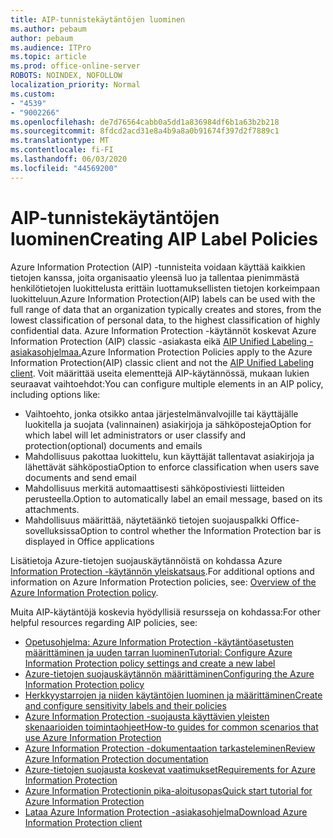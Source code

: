 ```yaml
---
title: AIP-tunnistekäytäntöjen luominen
ms.author: pebaum
author: pebaum
ms.audience: ITPro
ms.topic: article
ms.prod: office-online-server
ROBOTS: NOINDEX, NOFOLLOW
localization_priority: Normal
ms.custom:
- "4539"
- "9002266"
ms.openlocfilehash: de7d76564cabb0a5dd1a836984df6b1a63b2b218
ms.sourcegitcommit: 8fdcd2acd31e8a4b9a8a0b91674f397d2f7889c1
ms.translationtype: MT
ms.contentlocale: fi-FI
ms.lasthandoff: 06/03/2020
ms.locfileid: "44569200"
---
```

# <a name="creating-aip-label-policies"></a><span data-ttu-id="62978-102">AIP-tunnistekäytäntöjen luominen</span><span class="sxs-lookup"><span data-stu-id="62978-102">Creating AIP Label Policies</span></span>

<span data-ttu-id="62978-103">Azure Information Protection (AIP) -tunnisteita voidaan käyttää kaikkien tietojen kanssa, joita organisaatio yleensä luo ja tallentaa pienimmästä henkilötietojen luokittelusta erittäin luottamuksellisten tietojen korkeimpaan luokitteluun.</span><span class="sxs-lookup"><span data-stu-id="62978-103">Azure Information Protection(AIP) labels can be used with the full range of data that an organization typically creates and stores, from the lowest classification of personal data, to the highest classification of highly confidential data.</span></span> <span data-ttu-id="62978-104">Azure Information Protection -käytännöt koskevat Azure Information Protection (AIP) classic -asiakasta eikä [AIP Unified Labeling -asiakasohjelmaa.](https://docs.microsoft.com/azure/information-protection/rms-client/unifiedlabelingclient-version-release-history)</span><span class="sxs-lookup"><span data-stu-id="62978-104">Azure Information Protection Policies apply to the Azure Information Protection(AIP) classic client and not the  [AIP Unified Labeling client](https://docs.microsoft.com/azure/information-protection/rms-client/unifiedlabelingclient-version-release-history).</span></span> <span data-ttu-id="62978-105">Voit määrittää useita elementtejä AIP-käytännössä, mukaan lukien seuraavat vaihtoehdot:</span><span class="sxs-lookup"><span data-stu-id="62978-105">You can configure multiple elements in an AIP policy, including options like:</span></span>

- <span data-ttu-id="62978-106">Vaihtoehto, jonka otsikko antaa järjestelmänvalvojille tai käyttäjälle luokitella ja suojata (valinnainen) asiakirjoja ja sähköposteja</span><span class="sxs-lookup"><span data-stu-id="62978-106">Option for which label will let administrators or user classify and protection(optional) documents and emails</span></span>
- <span data-ttu-id="62978-107">Mahdollisuus pakottaa luokittelu, kun käyttäjät tallentavat asiakirjoja ja lähettävät sähköpostia</span><span class="sxs-lookup"><span data-stu-id="62978-107">Option to enforce classification when users save documents and send email</span></span>
- <span data-ttu-id="62978-108">Mahdollisuus merkitä automaattisesti sähköpostiviesti liitteiden perusteella.</span><span class="sxs-lookup"><span data-stu-id="62978-108">Option to automatically label an email message, based on its attachments.</span></span>
- <span data-ttu-id="62978-109">Mahdollisuus määrittää, näytetäänkö tietojen suojauspalkki Office-sovelluksissa</span><span class="sxs-lookup"><span data-stu-id="62978-109">Option to control whether the Information Protection bar is displayed in Office applications</span></span>

<span data-ttu-id="62978-110">Lisätietoja Azure-tietojen suojauskäytännöistä on kohdassa Azure [Information Protection -käytännön yleiskatsaus](https://docs.microsoft.com/azure/information-protection/overview-policy).</span><span class="sxs-lookup"><span data-stu-id="62978-110">For additional options and information on Azure Information Protection policies, see: [Overview of the Azure Information Protection policy](https://docs.microsoft.com/azure/information-protection/overview-policy).</span></span>  

<span data-ttu-id="62978-111">Muita AIP-käytäntöjä koskevia hyödyllisiä resursseja on kohdassa:</span><span class="sxs-lookup"><span data-stu-id="62978-111">For other helpful resources regarding AIP policies, see:</span></span>

- [<span data-ttu-id="62978-112">Opetusohjelma: Azure Information Protection -käytäntöasetusten määrittäminen ja uuden tarran luominen</span><span class="sxs-lookup"><span data-stu-id="62978-112">Tutorial: Configure Azure Information Protection policy settings and create a new label</span></span>](https://docs.microsoft.com/azure/information-protection/infoprotect-quick-start-tutorial)  
- [<span data-ttu-id="62978-113">Azure-tietojen suojauskäytännön määrittäminen</span><span class="sxs-lookup"><span data-stu-id="62978-113">Configuring the Azure Information Protection policy</span></span>](https://docs.microsoft.com/azure/information-protection/configure-policy)  
- [<span data-ttu-id="62978-114">Herkkyystarrojen ja niiden käytäntöjen luominen ja määrittäminen</span><span class="sxs-lookup"><span data-stu-id="62978-114">Create and configure sensitivity labels and their policies</span></span>](https://docs.microsoft.com/microsoft-365/compliance/create-sensitivity-labels)  
- [<span data-ttu-id="62978-115">Azure Information Protection -suojausta käyttävien yleisten skenaarioiden toimintaohjeet</span><span class="sxs-lookup"><span data-stu-id="62978-115">How-to guides for common scenarios that use Azure Information Protection</span></span>](https://docs.microsoft.com/azure/information-protection/how-to-guides)  
- [<span data-ttu-id="62978-116">Azure Information Protection -dokumentaation tarkasteleminen</span><span class="sxs-lookup"><span data-stu-id="62978-116">Review Azure Information Protection documentation</span></span>](https://docs.microsoft.com/azure/information-protection/what-is-information-protection)  
- [<span data-ttu-id="62978-117">Azure-tietojen suojausta koskevat vaatimukset</span><span class="sxs-lookup"><span data-stu-id="62978-117">Requirements for Azure Information Protection</span></span>](https://docs.microsoft.com/azure/information-protection/get-started/requirements)  
- [<span data-ttu-id="62978-118">Azure Information Protectionin pika-aloitusopas</span><span class="sxs-lookup"><span data-stu-id="62978-118">Quick start tutorial for Azure Information Protection</span></span>](https://docs.microsoft.com/azure/information-protection/get-started/infoprotect-quick-start-tutorial)  
- [<span data-ttu-id="62978-119">Lataa Azure Information Protection -asiakasohjelma</span><span class="sxs-lookup"><span data-stu-id="62978-119">Download Azure Information Protection client</span></span>](https://www.microsoft.com/download/details.aspx?id=53018)